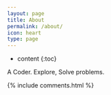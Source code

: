 ```yaml
---
layout: page
title: About
permalink: /about/
icon: heart
type: page
---
```


* content
{:toc}

A Coder. Explore, Solve problems.

{% include comments.html %}
